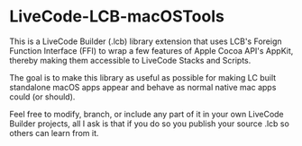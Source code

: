 # LiveCode-LCB-macOSTools

This is a LiveCode Builder (.lcb) library extension that uses LCB's Foreign Function Interface (FFI) to wrap 
a few features of Apple Cocoa API's AppKit, thereby making them accessible to LiveCode Stacks and Scripts.

The goal is to make this library as useful as possible for making LC built standalone macOS apps appear 
and behave as normal native mac apps could (or should).

Feel free to modify, branch, or include any part of it in your own LiveCode Builder projects, all I ask is that if you do so
you publish your source .lcb so others can learn from it.
